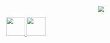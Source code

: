 <p align="center">
  <img src="https://capsule-render.vercel.app/api?text=HeyEveryone❤️💜!&animation=fadeIn&type=waving&color=gradient&height=100"/>
</p>

<a href="https://www.instagram.com/imyash_kalamkhede/">
  <img height="50" src="https://user-images.githubusercontent.com/46517096/166974368-9798f39f-1f46-499c-b14e-81f0a3f83a06.png"/>
</a>

<a href="https://www.instagram.com/imyash_kalamkhede/">
  <img height="50" src="https://cdn0.iconfinder.com/data/icons/colorful-guache-social-media-logos-1/159/social-media_learn-more-512.png"/>
</a>

